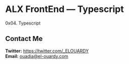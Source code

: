 # ALX FrontEnd — Typescript

0x04. Typescript

## Contact Me

**Twitter:** https://twitter.com/_ELOUARDY \
**Email:** ouadia@el-ouardy.com
